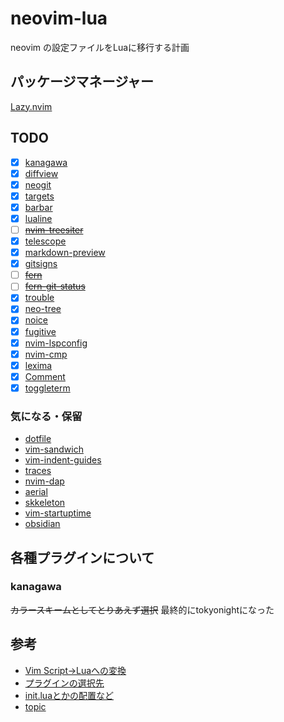 # neovim-lua

neovim の設定ファイルをLuaに移行する計画

## パッケージマネージャー

[Lazy.nvim](https://github.com/folke/lazy.nvim)

## TODO

- [x] [kanagawa](https://github.com/rebelot/kanagawa.nvim)
- [x] [diffview](https://github.com/sindrets/diffview.nvim)
- [x] [neogit](https://github.com/NeogitOrg/neogit)
- [x] [targets](https://github.com/wellle/targets.vim)
- [x] [barbar](https://github.com/romgrk/barbar.nvim)
- [x] [lualine](https://github.com/nvim-lualine/lualine.nvim)
- [ ] ~~[nvim-treesiter](https://github.com/nvim-treesitter/nvim-treesitter)~~
- [x] [telescope](https://github.com/nvim-telescope/telescope.nvim)
- [x] [markdown-preview](https://github.com/iamcco/markdown-preview.nvim)
- [x] [gitsigns](https://github.com/lewis6991/gitsigns.nvim)
- [ ] ~~[fern](https://github.com/lambdalisue/fern.vim)~~
- [ ] ~~[fern-git-status](https://github.com/lambdalisue/fern-git-status.vim)~~
- [x] [trouble](https://github.com/folke/trouble.nvim)
- [x] [neo-tree](https://github.com/nvim-neo-tree/neo-tree.nvim)
- [x] [noice](https://github.com/folke/noice.nvim)
- [x] [fugitive](https://github.com/tpope/vim-fugitive)
- [x] [nvim-lspconfig](https://github.com/neovim/nvim-lspconfig)
- [x] [nvim-cmp](https://github.com/hrsh7th/nvim-cmp)
- [x] [lexima](https://github.com/cohama/lexima.vim)
- [x] [Comment](https://github.com/numToStr/Comment.nvim)
- [x] [toggleterm](https://github.com/akinsho/toggleterm.nvim)

### 気になる・保留

- [dotfile](https://github.com/xero/dotfiles)
- [vim-sandwich](https://github.com/machakann/vim-sandwich)
- [vim-indent-guides](https://github.com/preservim/vim-indent-guides)
- [traces](https://github.com/markonm/traces.vim)
- [nvim-dap](https://github.com/mfussenegger/nvim-dap)
- [aerial](https://github.com/stevearc/aerial.nvim)
- [skkeleton](https://github.com/vim-skk/skkeleton)
- [vim-startuptime](https://github.com/dstein64/vim-startuptime)
- [obsidian](https://github.com/epwalsh/obsidian.nvim)

## 各種プラグインについて

### kanagawa

~~カラースキームとしてとりあえず選択~~
最終的にtokyonightになった

## 参考

- [Vim Script→Luaへの変換](https://vonheikemen.github.io/devlog/tools/configuring-neovim-using-lua/)
- [プラグインの選択先](https://github.com/rockerBOO/awesome-neovim)
- [init.luaとかの配置など](https://homaju.hatenablog.com/entry/2022/06/10/081205)
- [topic](https://github.com/topics/neovim-lua)
